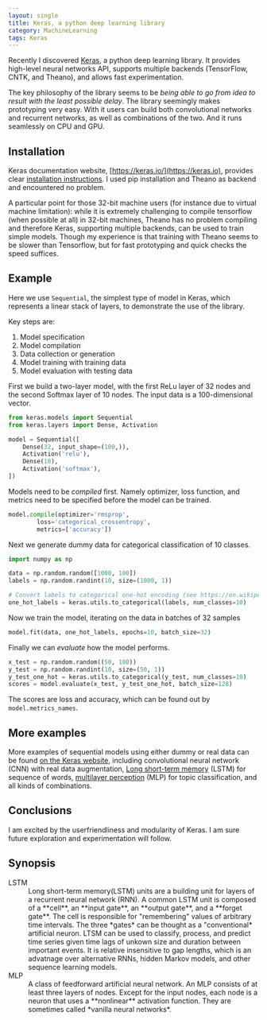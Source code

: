 ```yaml
---
layout: single
title: Keras, a python deep learning library
category: MachineLearning
tags: Keras
---
```


Recently I discovered [Keras](https://keras.io/), a python deep learning library. It provides high-level neural networks API, supports multiple backends (TensorFlow, CNTK, and Theano), and allows fast experimentation.

The key philosophy of the library seems to be *being able to go from idea to result with the least possible delay*. The library seemingly makes prototyping very easy. With it users can build both convolutional networks and recurrent networks, as well as combinations of the two. And it runs seamlessly on CPU and GPU.

## Installation

Keras documentation website, [https://keras.io/](https://keras.io), provides clear [installation instructions](https://keras.io/#installation). I used pip installation and Theano as backend and encountered no problem.

A particular point for those 32-bit machine users (for instance due to virtual machine limitation): while it is extremely challenging to compile tensorflow (when possible at all) in 32-bit machines, Theano has no problem compiling and therefore Keras, supporting multiple backends, can be used to train simple models. Though my experience is that training with Theano seems to be slower than Tensorflow, but for fast prototyping and quick checks the speed suffices.


## Example

Here we use `Sequential`, the simplest type of model in Keras, which represents a linear stack of layers, to demonstrate the use of the library. 

Key steps are:

1. Model specification
2. Model compilation
3. Data collection or generation
4. Model training with training data
5. Model evaluation with testing data

First we build a two-layer model, with the first ReLu layer of 32 nodes and the second Softmax layer of 10 nodes. The input data is a 100-dimensional vector.

```python
from keras.models import Sequential
from keras.layers import Dense, Activation

model = Sequential([
    Dense(32, input_shape=(100,)),
    Activation('relu'),
    Dense(10),
    Activation('softmax'),
])
```

Models need to be *compiled* first. Namely optimizer, loss function, and metrics need to be specified before the model can be trained.

```python
model.compile(optimizer='rmsprop',
		loss='categorical_crossentropy',
		metrics=['accuracy'])
```

Next we generate dummy data for categorical classification of 10 classes.

```python
import numpy as np

data = np.random.random([1000, 100])
labels = np.random.randint(10, size=(1000, 1))

# Convert labels to categorical one-hot encoding (see https://en.wikipedia.org/wiki/One-hot for definition)
one_hot_labels = keras.utils.to_categorical(labels, num_classes=10)
```

Now we train the model, iterating on the data in batches of 32 samples

```python
model.fit(data, one_hot_labels, epochs=10, batch_size=32)
```

Finally we can *evaluate* how the model performs.

```python
x_test = np.random.random((50, 100))
y_test = np.random.randint(10, size=(50, 1))
y_test_one_hot = keras.utils.to_categorical(y_test, num_classes=10)
scores = model.evaluate(x_test, y_test_one_hot, batch_size=128)
```

The scores are loss and accuracy, which can be found out by `model.metrics_names`.

## More examples

More examples of sequential models using either dummy or real data can be found [on the Keras website](https://keras.io/getting-started/sequential-model-guide/), including convolutional neural network (CNN) with real data augmentation, [Long short-term memory](https://en.wikipedia.org/wiki/Long_short-term_memory) (LSTM) for sequence of words, [multilayer perception](https://en.wikipedia.org/wiki/Multilayer_perceptron) (MLP) for topic classification, and all kinds of combinations.

## Conclusions

I am excited by the userfriendliness and modularity of Keras. I am sure future exploration and experimentation will follow.

## Synopsis

<dl>
<dt>LSTM</dt>
<dd>Long short-term memory(LSTM) units are a building unit for layers of a recurrent neural network (RNN). A common LSTM unit is composed of a **cell**, an **input gate**, an **output gate**, and a **forget gate**. The cell is responsible for "remembering" values of arbitrary time intervals. The three *gates* can be thought as a "conventional* artificial neuron. LTSM can be used to classify, process, and predict time series given time lags of unkown size and duration between important events. It is relative insensitive to gap lengths, which is an advatnage over alternative RNNs, hidden Markov models, and other sequence learning models. </dd>
<dt>MLP</dt>
<dd>A class of feedforward artificial neural network. An MLP consists of at least three layers of nodes. Except for the input nodes, each node is a neuron that uses a **nonlinear** activation function. They are sometimes called *vanilla neural networks*.</dd>
</dl>
